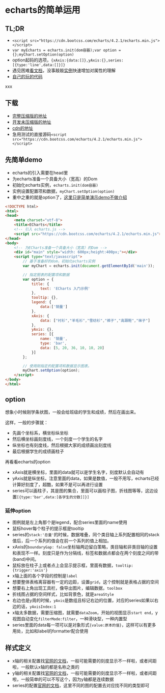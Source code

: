 # echarts的简单运用

## TL;DR

* `<script src="https://cdn.bootcss.com/echarts/4.2.1/echarts.min.js"></script>`
* `var myEcharts = echarts.init(dom容器);var option = {};myChart.setOption(option)`
* option起码的选项，`{xAxis:{data:[]},yAxis:{},series:[{type:'line',data:[]}]}`
* 遇见困难[看文档](https://www.echartsjs.com/option.html#title)，没事敲敲[实例](https://echarts.baidu.com/examples/)快速增加对属性的理解
* [自己的玩的代码](https://github.com/frontzhm/echarts-apply)

<!-- more -->xxx
## 下载

* [完整压缩版的地址](http://echarts.baidu.com/dist/echarts.min.js)
* [开发未压缩版的地址](http://echarts.baidu.com/dist/echarts.js)
* [cdn的地址](http://www.bootcdn.cn/echarts/)
* 急用测试的直接源码`<script src="https://cdn.bootcss.com/echarts/4.2.1/echarts.min.js"></script>`

## 先简单demo

* echarts的引入需要在head里
* 为echarts准备一个具备大小（宽高）的Dom
* 初始化echarts实例，`echarts.init(dom容器)`
* 实例设置配置项和数据，`myChart.setOption(option)`
* 重中之重的就是option了，[这里只是简单演示demo不做介绍](https://codepen.io/frontzhm/pen/KLpjxd)

```html
<!DOCTYPE html>
<html>
<head>
    <meta charset="utf-8">
    <title>ECharts</title>
    <!-- 引入 echarts.js -->
    <script src="https://cdn.bootcss.com/echarts/4.2.1/echarts.min.js"></script>
</head>
<body>
    <!-- 为ECharts准备一个具备大小（宽高）的Dom -->
    <div id="main" style="width: 600px;height:400px;"></div>
    <script type="text/javascript">
        // 基于准备好的dom，初始化echarts实例
        var myChart = echarts.init(document.getElementById('main'));

        // 指定图表的配置项和数据
        var option = {
            title: {
                text: 'ECharts 入门示例'
            },
            tooltip: {},
            legend: {
                data:['销量']
            },
            xAxis: {
                data: ["衬衫","羊毛衫","雪纺衫","裤子","高跟鞋","袜子"]
            },
            yAxis: {},
            series: [{
                name: '销量',
                type: 'bar',
                data: [5, 20, 36, 10, 10, 20]
            }]
        };

        // 使用刚指定的配置项和数据显示图表。
        myChart.setOption(option);
    </script>
</body>
</html>
```

## option

想象小时候刚学条状图，一般会给班级的学生和成绩，然后在画出来。

这样，一般的步骤就：

* 先画个坐标系，横坐标纵坐标
* 然后横坐标画刻度线，一个刻度一个学生的名字
* 纵坐标也有刻度线，然后根据大家的成绩画出刻度线
* 最后根据学生的成绩画柱子

再看看echarts的option

* xAxis就是横坐标，里面的data就可以是学生名字，刻度默认会自动有
* yAxis就是纵坐标，注意里面的data，如果是数值，一般不用写，echarts已经计算好刻度了，超酷，如果不是可以再进行设置
* series可以画柱子，其是图的集合，里面可以画柱子图，折线图等等，这边设置`[{type:'bar',data:[各学生的分数]]}]`

### 延伸option

* 图例就是左上角那个是legend，配合series里面的name使用
* 鼠标hover每个柱子的提示框是tooltip
* series的`stack:'总量'`的时候，数据堆叠，同个类目轴上系列配置相同的stack值后，后一个系列的值会在前一个系列的值上相加。
* xAxis的`boundaryGap: false`坐标轴两边留白策略，类目轴和非类目轴的设置和表现不一样。刻度只是作为分隔线，标签和数据点都会在两个刻度之间的带(band)中间。
* 鼠标放在柱子上或者点上会显示提示框，里面有数据，`tooltip:{trigger:'axis'}`
* x轴上面的各个字段的控制是`label`
* 想要整体表格离容器有一定的边距，设置`grid`，这个控制就是表格占据的空间
* 想要右上角出现工具栏，像导出图片，编辑数据，`toolbox`
* 折线图占据的空间样式，比如背景色，就是`areaStyle`
* 右边也是y周的时候，`yAxis`是数组且标记右边的位置，对应的series如果以右边的话，`yAxisIndex:1`
* x轴太多数据，需要压缩图，就需要`dataZoom`，开始的视图显示`start end`，y视图自动变化`filterMode:filter`，一种滑块型，一种内置型
* series里面的data每一项可以是对象形式`{value:原本的值}`，这样可以有更多用处，比如和label的formatter配合使用

## 样式定义

* x轴的相关配置找[官网的文档](https://www.echartsjs.com/option.html#xAxis)，一般可能需要的刻度显示不一样啦，或者间距啦，一般默认x轴的都是名称之类的
* y轴的相关配置找[官网的文档](https://www.echartsjs.com/option.html#yAxis)，一般可能需要的刻度显示不一样啦，或者间距啦，一般简单的可以不写这个，因为y轴都是连续数据
* series的配置[官网的文档](https://www.echartsjs.com/option.html#series)，这里不同的图的配置去对应找不同的类型即可
